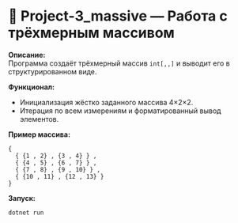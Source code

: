 # 🧩 Project-3_massive — Работа с трёхмерным массивом

**Описание:**  
Программа создаёт трёхмерный массив `int[,,]` и выводит его в структурированном виде.

**Функционал:**
- Инициализация жёстко заданного массива 4×2×2.
- Итерация по всем измерениям и форматированный вывод элементов.

**Пример массива:**
```
{
  { {1 , 2} , {3 , 4} } , 
  { {4 , 5} , {6 , 7} } , 
  { {7 , 8} , {9 , 10} } , 
  { {10 , 11} , {12 , 13} }
}
```

**Запуск:**
```bash
dotnet run
```
